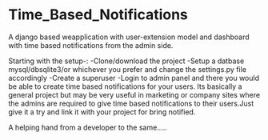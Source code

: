 # Time_Based_Notifications
A django based weapplication with user-extension model and dashboard with time based notifications from the admin side.

Starting with the setup-:
-Clone/download the project
-Setup a datbase mysql/dbsqlite3/or whichever you prefer and change the settings.py file accordingly
-Create a superuser
-Login to admin panel and there you would be able to create time based notifications for your users.
Its basically a general project but may be very useful in marketing or company sites where the admins are required to give time based notifications to their users.Just give it a try and link it with your project for bring notified.


A helping hand from a developer to the same.....
